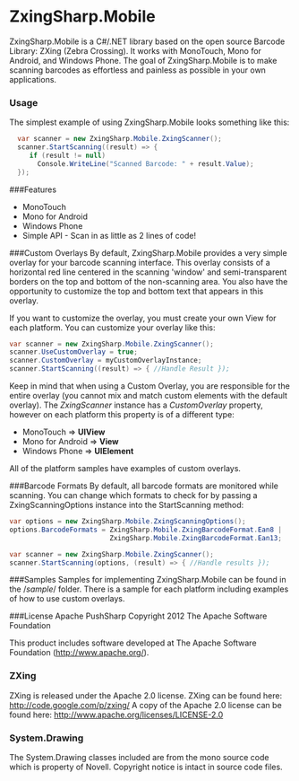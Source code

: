# ZxingSharp.Mobile

ZxingSharp.Mobile is a C#/.NET library based on the open source Barcode Library: ZXing (Zebra Crossing).  It works with MonoTouch, Mono for Android, and Windows Phone.  The goal of ZxingSharp.Mobile is to make scanning barcodes as effortless and painless as possible in your own applications.  

### Usage
The simplest example of using ZxingSharp.Mobile looks something like this:

```csharp  
  var scanner = new ZxingSharp.Mobile.ZxingScanner();
  scanner.StartScanning((result) => {   
     if (result != null)
       Console.WriteLine("Scanned Barcode: " + result.Value);
  });
```

###Features
- MonoTouch
- Mono for Android
- Windows Phone
- Simple API - Scan in as little as 2 lines of code!


###Custom Overlays
By default, ZxingSharp.Mobile provides a very simple overlay for your barcode scanning interface.  This overlay consists of a horizontal red line centered in the scanning 'window' and semi-transparent borders on the top and bottom of the non-scanning area.  You also have the opportunity to customize the top and bottom text that appears in this overlay.

If you want to customize the overlay, you must create your own View for each platform.  You can customize your overlay like this:

```csharp
var scanner = new ZxingSharp.Mobile.ZxingScanner();
scanner.UseCustomOverlay = true;
scanner.CustomOverlay = myCustomOverlayInstance;
scanner.StartScanning((result) => { //Handle Result });
```

Keep in mind that when using a Custom Overlay, you are responsible for the entire overlay (you cannot mix and match custom elements with the default overlay).  The *ZxingScanner* instance has a *CustomOverlay* property, however on each platform this property is of a different type:

- MonoTouch => **UIView**
- Mono for Android => **View**
- Windows Phone => **UIElement**

All of the platform samples have examples of custom overlays.

###Barcode Formats
By default, all barcode formats are monitored while scanning.  You can change which formats to check for by passing a ZxingScanningOptions instance into the StartScanning method:

```csharp
var options = new ZxingSharp.Mobile.ZxingScanningOptions();
options.BarcodeFormats = ZxingSharp.Mobile.ZxingBarcodeFormat.Ean8 |
                         ZxingSharp.Mobile.ZxingBarcodeFormat.Ean13;

var scanner = new ZxingSharp.Mobile.ZxingScanner();
scanner.StartScanning(options, (result) => { //Handle results });
````

###Samples
Samples for implementing ZxingSharp.Mobile can be found in the /*sample*/ folder.  There is a sample for each platform including examples of how to use custom overlays.



###License
Apache PushSharp Copyright 2012 The Apache Software Foundation

This product includes software developed at The Apache Software Foundation (http://www.apache.org/).

### ZXing
ZXing is released under the Apache 2.0 license.
ZXing can be found here: http://code.google.com/p/zxing/
A copy of the Apache 2.0 license can be found here: http://www.apache.org/licenses/LICENSE-2.0

### System.Drawing
The System.Drawing classes included are from the mono source code which is property of Novell.
Copyright notice is intact in source code files.
